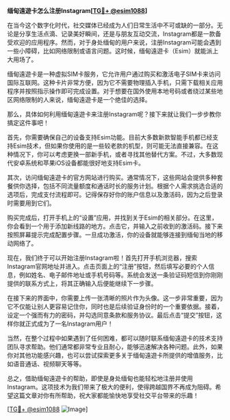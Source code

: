 **缅甸遠遊卡怎么注册Instagram[[TG💪+ @esim1088](https://t.me/s/esim1088)]**

在当今这个数字化时代，社交媒体已经成为人们日常生活中不可或缺的一部分。无论是分享生活点滴、记录美好瞬间，还是与朋友互动交流，Instagram都是一款备受欢迎的应用程序。然而，对于身处缅甸的用户来说，注册Instagram可能会遇到一些小障碍，比如网络限制或语言问题。这时候，缅甸遠遊卡（Esim）就能派上大用场了。

缅甸遠遊卡是一种虚拟SIM卡服务，它允许用户通过购买和激活电子SIM卡来访问国际互联网。这种卡片非常方便，因为它不需要物理插入手机，只需下载相关应用程序并按照指示操作即可完成设置。对于想要在国外使用本地号码或者绕过某些地区网络限制的人来说，缅甸遠遊卡是一个绝佳的选择。

那么，具体如何利用缅甸遠遊卡来注册Instagram呢？接下来就让我们一步步教你搞定这件事吧！

首先，你需要确保自己的设备支持Esim功能。目前大多数新款智能手机都已经支持Esim技术，但如果你使用的是一些较老款的机型，则可能无法直接兼容。在这种情况下，你可以考虑更换一部新手机，或者寻找其他替代方案。不过，大多数现代安卓系统和苹果iOS设备都能很好地支持Esim卡。

其次，访问缅甸遠遊卡的官方网站进行购买。通常情况下，这些网站会提供多种套餐供你选择，包括不同流量额度和通话时长的服务计划。根据个人需求挑选合适的选项后，完成支付流程即可。记得保存好你的账户信息以及激活码，因为之后登录时需要用到它们。

购买完成后，打开手机上的“设置”应用，并找到关于Esim的相关部分。在这里，你会看到一个用于添加新线路的地方。点击它，并输入之前收到的激活码。接下来按照屏幕提示完成配置步骤。一旦成功激活，你的设备就能够连接到缅甸当地的移动网络了。

现在，我们终于可以开始注册Instagram啦！首先打开手机浏览器，搜索Instagram官网地址并进入。点击页面上的“注册”按钮，然后填写必要的个人信息，例如姓名、电子邮件地址或手机号码等。系统会发送一条验证码短信到你刚刚提供的联系方式上，将其正确输入后便能继续下一步骤。

在接下来的界面中，你需要上传一张清晰的照片作为头像。这一步非常重要，因为它不仅能让别人更容易记住你，同时也是后续验证身份时的一个重要依据。接着，设定一个强而有力的密码，并勾选同意条款和服务协议。最后点击“提交”按钮，这样你就正式成为了一名Instagram用户！

当然，在整个过程中如果遇到了任何困难，都可以随时联系缅甸遠遊卡的技术支持团队寻求帮助。他们通常都非常专业且耐心，能够迅速解决各种问题。此外，如果你对其他功能感兴趣，也可以尝试探索更多关于缅甸遠遊卡所提供的增值服务，比如语音通话、视频聊天等等。

总之，借助缅甸遠遊卡的帮助，即使是身处缅甸也能轻松地注册并使用Instagram。这项技术为我们带来了极大的便利，使得跨越国界不再成为阻碍。希望这篇文章对你有所帮助，祝大家都能愉快地享受社交平台带来的乐趣！

[[TG💪+ @esim1088](https://t.me/s/esim1088) ![Image](https://i.postimg.cc/4NQfJmqS/Snipaste-2025-05-13-00-14-12.png)]